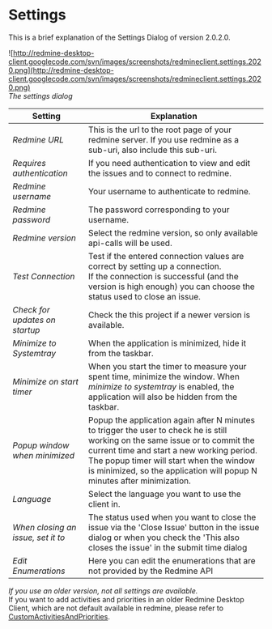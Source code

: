 # Settings #

This is a brief explanation of the Settings Dialog of version 2.0.2.0.

![http://redmine-desktop-client.googlecode.com/svn/images/screenshots/redmineclient.settings.2020.png](http://redmine-desktop-client.googlecode.com/svn/images/screenshots/redmineclient.settings.2020.png)
<br><i>The settings dialog</i>
<br>
<table><thead><th> <b>Setting</b> </th><th> <b>Explanation</b> </th></thead><tbody>
<tr><td> <i>Redmine URL</i> </td><td> This is the url to the root page of your redmine server. If you use redmine as a sub-uri, also include this sub-uri. </td></tr>
<tr><td> <i>Requires authentication</i> </td><td> If you need authentication to view and edit the issues and to connect to redmine. </td></tr>
<tr><td> <i>Redmine username</i> </td><td> Your username to authenticate to redmine. </td></tr>
<tr><td> <i>Redmine password</i> </td><td> The password corresponding to your username. </td></tr>
<tr><td> <i>Redmine version</i> </td><td> Select the redmine version, so only available api-calls will be used. </td></tr>
<tr><td> <i>Test Connection</i> </td><td> Test if the entered connection values are correct by setting up a connection.<br>If the connection is successful (and the version is high enough) you can choose the status used to close an issue. </td></tr>
<tr><td> <i>Check for updates on startup</i> </td><td> Check the this project if a newer version is available. </td></tr>
<tr><td> <i>Minimize to Systemtray</i> </td><td> When the application is minimized, hide it from the taskbar. </td></tr>
<tr><td> <i>Minimize on start timer</i> </td><td> When you start the timer to measure your spent time, minimize the window. When <i>minimize to systemtray</i> is enabled, the application will also be hidden from the taskbar. </td></tr>
<tr><td> <i>Popup window when minimized</i> </td><td> Popup the application again after N minutes to trigger the user to check he is still working on the same issue or to commit the current time and start a new working period.<br>The popup timer will start when the window is minimized, so the application will popup N minutes after minimization. </td></tr>
<tr><td> <i>Language</i> </td><td> Select the language you want to use the client in. </td></tr>
<tr><td> <i>When closing an issue, set it to</i> </td><td> The status used when you want to close the issue via the 'Close Issue' button in the issue dialog or when you check the 'This also closes the issue' in the submit time dialog </td></tr>
<tr><td> <i>Edit Enumerations</i> </td><td> Here you can edit the enumerations that are not provided by the Redmine API </td></tr></tbody></table>

<i>If you use an older version, not all settings are available.</i><br>
If you want to add activities and priorities in an older Redmine Desktop Client, which are not default available in redmine, please refer to <a href='CustomActivitiesAndPriorities.md'>CustomActivitiesAndPriorities</a>.